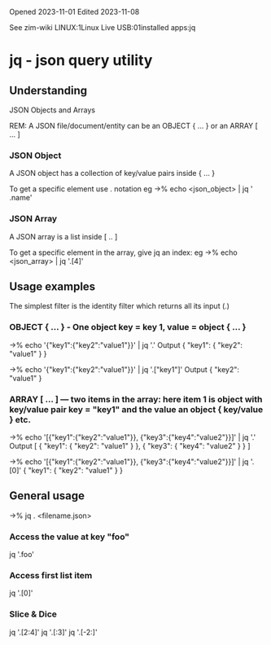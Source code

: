Opened 2023-11-01
Edited 2023-11-08

See zim-wiki  LINUX:1Linux Live USB:01installed apps:jq

# jq - json query utility

## Understanding

JSON Objects and Arrays

REM: A JSON file/document/entity can be an OBJECT { ... }  or an ARRAY [ ... ]

### JSON Object

A JSON object has a collection of key/value pairs inside { ... }

To get a specific element use . notation eg  ->% echo <json_object> | jq ' .name'



### JSON Array

A JSON array is a list inside [ .. ]

To get a specific element in the array, give jq an index:  eg ->% echo <json_array> | jq '.[4]'

## Usage examples

The simplest filter is the identity filter which returns all its input (.)

### OBJECT { ... }  - One object key = key 1, value = object { ... }

->% echo '{"key1":{"key2":"value1"}}' | jq '.'
Output
{
  "key1": {
	"key2": "value1"
  }
}

->% echo '{"key1":{"key2":"value1"}}' | jq '.["key1"]'
Output
{
  "key2": "value1"
}


### ARRAY [ ... ] — two items in the array: here item 1 is object with key/value pair  key = "key1" and the value an object { key/value } etc.

->% echo '[{"key1":{"key2":"value1"}}, {"key3":{"key4":"value2"}}]' | jq '.'
Output
[
  {
	"key1": {
	  "key2": "value1"
	}
  },
  {
	"key3": {
	  "key4": "value2"
	}
  }
]

->% echo '[{"key1":{"key2":"value1"}}, {"key3":{"key4":"value2"}}]' | jq '.[0]'
{
  "key1": {
	"key2": "value1"
  }
}


## General usage

->% jq . <filename.json>

### Access the value at key "foo"
jq '.foo'

### Access first list item
jq '.[0]'

### Slice & Dice
jq '.[2:4]'
jq '.[:3]'
jq '.[-2:]'



